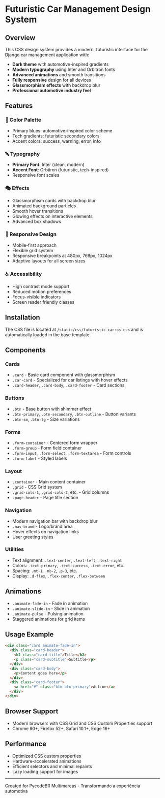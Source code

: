 # Futuristic Car Management Design System

## Overview

This CSS design system provides a modern, futuristic interface for the Django car management application with:

- **Dark theme** with automotive-inspired gradients
- **Modern typography** using Inter and Orbitron fonts
- **Advanced animations** and smooth transitions
- **Fully responsive** design for all devices
- **Glassmorphism effects** with backdrop blur
- **Professional automotive industry feel**

## Features

### 🎨 Color Palette
- Primary blues: automotive-inspired color scheme
- Tech gradients: futuristic secondary colors
- Accent colors: success, warning, error, info

### 🔤 Typography
- **Primary Font**: Inter (clean, modern)
- **Accent Font**: Orbitron (futuristic, tech-inspired)
- Responsive font scales

### 🎭 Effects
- Glassmorphism cards with backdrop blur
- Animated background particles
- Smooth hover transitions
- Glowing effects on interactive elements
- Advanced box shadows

### 📱 Responsive Design
- Mobile-first approach
- Flexible grid system
- Responsive breakpoints at 480px, 768px, 1024px
- Adaptive layouts for all screen sizes

### ♿ Accessibility
- High contrast mode support
- Reduced motion preferences
- Focus-visible indicators
- Screen reader friendly classes

## Installation

The CSS file is located at `/static/css/futuristic-carros.css` and is automatically loaded in the base template.

## Components

### Cards
- `.card` - Basic card component with glassmorphism
- `.car-card` - Specialized for car listings with hover effects
- `.card-header`, `.card-body`, `.card-footer` - Card sections

### Buttons
- `.btn` - Base button with shimmer effect
- `.btn-primary`, `.btn-secondary`, `.btn-outline` - Button variants
- `.btn-sm`, `.btn-lg` - Size variations

### Forms
- `.form-container` - Centered form wrapper
- `.form-group` - Form field container
- `.form-input`, `.form-select`, `.form-textarea` - Form controls
- `.form-label` - Styled labels

### Layout
- `.container` - Main content container
- `.grid` - CSS Grid system
- `.grid-cols-1`, `.grid-cols-2`, etc. - Grid columns
- `.page-header` - Page title section

### Navigation
- Modern navigation bar with backdrop blur
- `.nav-brand` - Logo/brand area
- Hover effects on navigation links
- User greeting styles

### Utilities
- Text alignment: `.text-center`, `.text-left`, `.text-right`
- Colors: `.text-primary`, `.text-success`, `.text-error`, etc.
- Spacing: `.mt-1`, `.mb-2`, `.p-3`, etc.
- Display: `.d-flex`, `.flex-center`, `.flex-between`

## Animations

- `.animate-fade-in` - Fade in animation
- `.animate-slide-in` - Slide in animation
- `.animate-pulse` - Pulsing animation
- Staggered animations for grid items

## Usage Example

```html
<div class="card animate-fade-in">
  <div class="card-header">
    <h2 class="card-title">Title</h2>
    <p class="card-subtitle">Subtitle</p>
  </div>
  <div class="card-body">
    <p>Content goes here</p>
  </div>
  <div class="card-footer">
    <a href="#" class="btn btn-primary">Action</a>
  </div>
</div>
```

## Browser Support

- Modern browsers with CSS Grid and CSS Custom Properties support
- Chrome 60+, Firefox 52+, Safari 10.1+, Edge 16+

## Performance

- Optimized CSS custom properties
- Hardware-accelerated animations
- Efficient selectors and minimal repaints
- Lazy loading support for images

---

Created for PycodeBR Multimarcas - Transformando a experiência automotiva